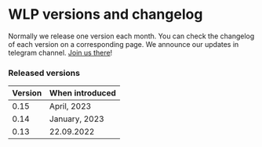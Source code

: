 # WLP versions and changelog

Normally we release one version each month. You can check the changelog of each version on a corresponding page. We announce our updates in telegram channel. [Join us there](https://t.me/notifyteos)!

### Released versions <a href="#available-graph-api-versions" id="available-graph-api-versions"></a>

| Version | When introduced |
| ------- | --------------- |
| 0.15    | April, 2023     |
| 0.14    | January, 2023   |
| 0.13    | 22.09.2022      |

